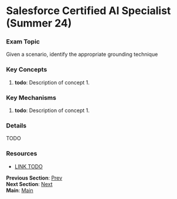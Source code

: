 # Salesforce Certified AI Specialist (Summer 24)

### Exam Topic
Given a scenario, identify the appropriate grounding technique

### Key Concepts
1. **todo**: Description of concept 1.

### Key Mechanisms
1. **todo**: Description of concept 1.

### Details

TODO



### Resources
- [LINK TODO](URL)

**Previous Section**: [Prev](./3.3.md)<br />
**Next Section**: [Next](./3.5.md)<br />
**Main**: [Main](../README.md)
